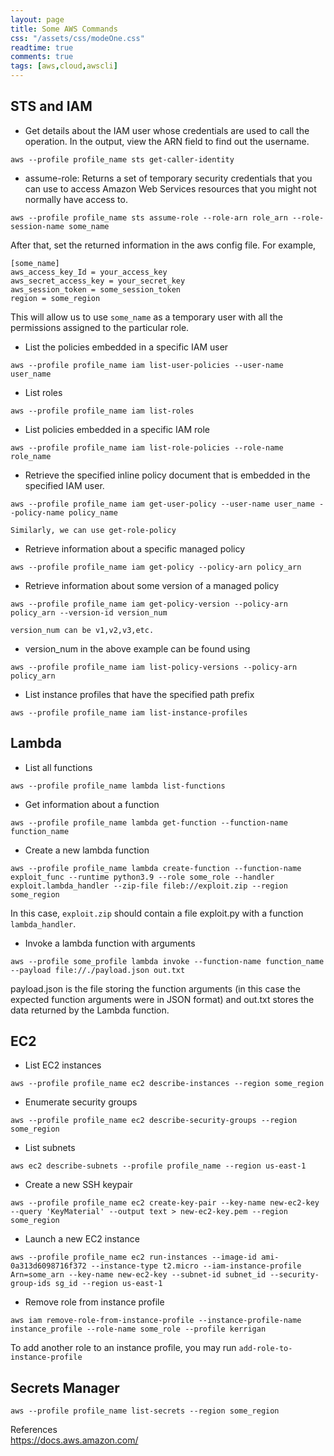 ```yaml
---
layout: page
title: Some AWS Commands
css: "/assets/css/modeOne.css"
readtime: true
comments: true
tags: [aws,cloud,awscli]
---
```


## STS and IAM

- Get details about the IAM user whose credentials are used to call the operation. In the output, view the ARN field to find out the username.
```
aws --profile profile_name sts get-caller-identity
```

- assume-role: Returns a set of temporary security credentials that you can use to access Amazon Web Services resources that you might not normally have access to. 
```
aws --profile profile_name sts assume-role --role-arn role_arn --role-session-name some_name
```
After that, set the returned information in the aws config file. For example,
```
[some_name]
aws_access_key_Id = your_access_key
aws_secret_access_key = your_secret_key
aws_session_token = some_session_token
region = some_region
```
This will allow us to use `some_name` as a temporary user with all the permissions assigned to the particular role.

- List the policies embedded in a specific IAM user
```
aws --profile profile_name iam list-user-policies --user-name user_name
```

- List roles
```
aws --profile profile_name iam list-roles
```
- List policies embedded in a specific IAM role
```
aws --profile profile_name iam list-role-policies --role-name role_name
```

- Retrieve the specified inline policy document that is embedded in the specified IAM user.
```
aws --profile profile_name iam get-user-policy --user-name user_name --policy-name policy_name

Similarly, we can use get-role-policy
```

- Retrieve information about a specific managed policy
```
aws --profile profile_name iam get-policy --policy-arn policy_arn
```
- Retrieve information about some version of a managed policy
```
aws --profile profile_name iam get-policy-version --policy-arn policy_arn --version-id version_num

version_num can be v1,v2,v3,etc.
```
- version_num in the above example can be found using
```
aws --profile profile_name iam list-policy-versions --policy-arn policy_arn
```
- List instance profiles that have the specified path prefix
```
aws --profile profile_name iam list-instance-profiles
```

## Lambda

- List all functions
```
aws --profile profile_name lambda list-functions
```

- Get information about a function
```
aws --profile profile_name lambda get-function --function-name function_name
```

- Create a new lambda function
```
aws --profile profile_name lambda create-function --function-name exploit_func --runtime python3.9 --role some_role --handler exploit.lambda_handler --zip-file fileb://exploit.zip --region some_region
```
In this case, `exploit.zip` should contain a file exploit.py with a function `lambda_handler`.


- Invoke a lambda function with arguments
```
aws --profile some_profile lambda invoke --function-name function_name --payload file://./payload.json out.txt
```
payload.json is the file storing the function arguments (in this case the expected function arguments were in JSON format) and out.txt stores the data returned by the Lambda function.

## EC2
- List EC2 instances
```
aws --profile profile_name ec2 describe-instances --region some_region
```
- Enumerate security groups
```
aws --profile profile_name ec2 describe-security-groups --region some_region
```
- List subnets
```
aws ec2 describe-subnets --profile profile_name --region us-east-1
```
- Create a new SSH keypair
```
aws --profile profile_name ec2 create-key-pair --key-name new-ec2-key --query 'KeyMaterial' --output text > new-ec2-key.pem --region some_region
```
- Launch a new EC2 instance
```
aws --profile profile_name ec2 run-instances --image-id ami-0a313d6098716f372 --instance-type t2.micro --iam-instance-profile Arn=some_arn --key-name new-ec2-key --subnet-id subnet_id --security-group-ids sg_id --region us-east-1
```

- Remove role from instance profile
```
aws iam remove-role-from-instance-profile --instance-profile-name instance_profile --role-name some_role --profile kerrigan
```
To add another role to an instance profile, you may run `add-role-to-instance-profile`

## Secrets Manager
```
aws --profile profile_name list-secrets --region some_region
```

References
<br>
https://docs.aws.amazon.com/